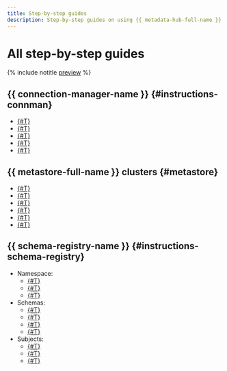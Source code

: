 ```yaml
---
title: Step-by-step guides
description: Step-by-step guides on using {{ metadata-hub-full-name }} in {{ yandex-cloud }}. In this article, you will learn how to work with connections and schema registry.
---
```


# All step-by-step guides


{% include notitle [preview](../../_includes/note-preview.md) %}

## {{ connection-manager-name }} {#instructions-connman}

* [{#T}](create-connection.md)
* [{#T}](view-connection.md)
* [{#T}](update-connection.md)
* [{#T}](delete-connection.md)
* [{#T}](connection-access.md)

## {{ metastore-full-name }} clusters {#metastore}

* [{#T}](metastore/cluster-create.md)
* [{#T}](metastore/configure-security-group.md)
* [{#T}](metastore/dataproc-connect.md)
* [{#T}](metastore/export-and-import.md)
* [{#T}](metastore/logging.md)
* [{#T}](metastore/cluster-delete.md)


## {{ schema-registry-name }} {#instructions-schema-registry}

* Namespace:
  * [{#T}](create-name-space.md)
  * [{#T}](update-name-space.md)
  * [{#T}](delete-name-space.md)
* Schemas:
  * [{#T}](upload-schema-to-subject.md)
  * [{#T}](add-schema.md)
  * [{#T}](delete-schema.md)
  * [{#T}](compare-schemas.md)
* Subjects:
  * [{#T}](create-subject.md)
  * [{#T}](update-subject.md)
  * [{#T}](delete-subject.md)
